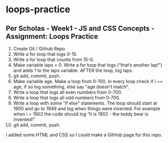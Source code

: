 # loops-practice
<h2>Per Scholas - Week1 - JS and CSS Concepts - Assignment: Loops Practice</h2>
<ol>
  <li>Create Git / Github Repo.</li>
  <li>Write a for loop that logs 0-15.</li>
  <li>Write a for loop that counts from 15-0.</li>
  <li>Make variable laps = 0. Write a for loop that logs (“that’s another lap!”) and adds 1 to the laps variable. AFTER the loop, log laps.</li>
  <li>git add, commit, push.</li>
  <li>Make variable age. Make a loop from 0-100. In every loop check if i == age, if so log something, else say “age doesn’t match”.</li>
  <li>Write a loop that logs all even numbers from 0-700.</li>
  <li>Write a loop that logs all odd numbers from 0-700.</li>
  <li>Write a loop with some “if else” statements. The loop should start at 1900 and go to 1949 and log when things were invented. For example when i = 1902 the code should log “it is 1902 - the teddy bear is invented!”</li>
  <li>git add, commit, push.</li>
</ol>
<p>I added some HTML and CSS so I could make a GitHub page for this repo.</p>
